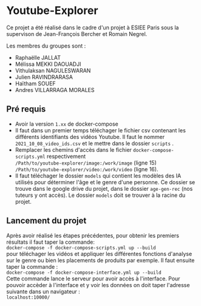 # Youtube-Explorer

Ce projet a été réalisé dans le cadre d'un projet à ESIEE Paris sous la supervison de Jean-François Bercher et Romain Negrel.  

Les membres du groupes sont : 
-  Raphaëlle JALLAT
-  Mélissa MEKKI DAOUADJI  
-  Vithulaksan NAGULESWARAN
-  Julien RAVINDRARASA
-  Haïtham SOUEF
-  Andres VILLARRAGA MORALES
## Pré requis
-  Avoir la version ```1.xx``` de docker-compose
-  Il faut dans un premier temps téléchager le fichier csv contenant les différents identifiants des vidéos Youtube. Il faut le nommer ```2021_10_08_video_ids.csv``` et le mettre dans le dossier ```scripts``` . 
-  Remplacer les chemins d'accès dans le fichier ```docker-compose-scripts.yml``` respectivement   
```/Path/to/youtube-explorer/image:/work/image``` (ligne 15)  
```/Path/to/youtube-explorer/video:/work/video```  (ligne 16).
- Il faut téléchager le dossier ```models``` qui contient les modèles des IA utilisés pour déterminer l'âge et le genre d'une personne. Ce dossier se trouve dans le google drive du projet, dans le dossier ```age-gen-rec```  (nos tuteurs y ont accès). Le dossier ```models``` doit se trouver à la racine du projet.
## Lancement du projet 

Après avoir réalisé les étapes précédentes, pour obtenir les premiers résultats il faut taper la commande:  
```docker-compose -f docker-compose-scripts.yml up --build```  
pour téléchager les vidéos et appliquer les différentes fonctions d'analyse sur le genre ou bien les placements de produits par exemple. 
Il faut ensuite taper la commande :  
```docker-compose -f docker-compose-interface.yml up --build```  
Cette commande lance le serveur pour avoir accès à l'interface. Pour pouvoir accèder à l'interface et y voir les données on doit taper l'adresse suivante dans un navigateur :  
```localhost:10000/```
